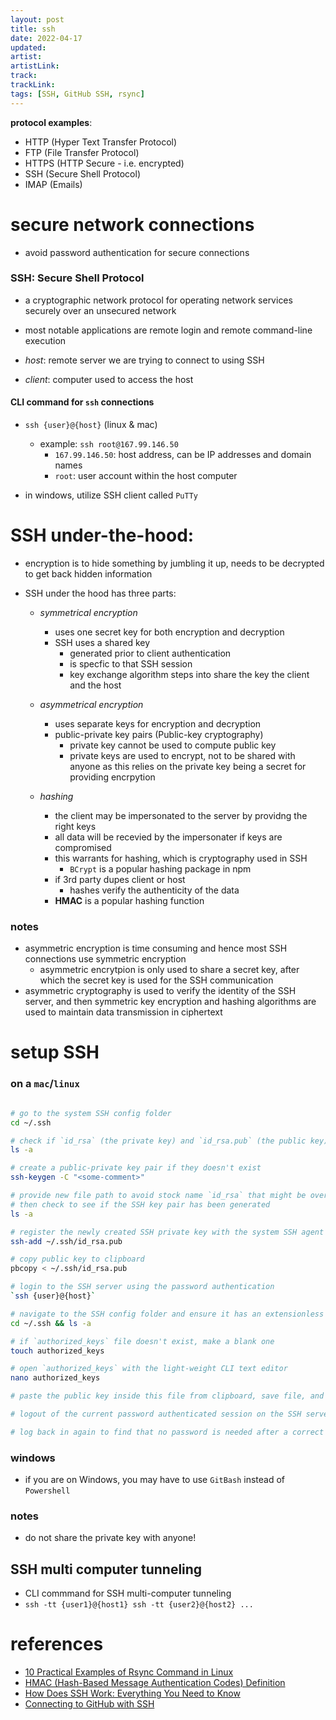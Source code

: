 ```yaml
---
layout: post
title: ssh
date: 2022-04-17
updated: 
artist: 
artistLink: 
track: 
trackLink: 
tags: [SSH, GitHub SSH, rsync]
---
```


**protocol examples**:
- HTTP (Hyper Text Transfer Protocol)
- FTP (File Transfer Protocol)
- HTTPS (HTTP Secure - i.e. encrypted)
- SSH (Secure Shell Protocol)
- IMAP (Emails)

# secure network connections

- avoid password authentication for secure connections  

### **SSH**: Secure Shell Protocol
  - a cryptographic network protocol for operating network services securely over an unsecured network
  - most notable applications are remote login and remote command-line execution

- *host*: remote server we are trying to connect to using SSH
- *client*: computer used to access the host

#### CLI command for `ssh` connections

- `ssh {user}@{host}` (linux & mac)
  - example: `ssh root@167.99.146.50` 
    - `167.99.146.50`: host address, can be IP addresses and domain names
    - `root`: user account within the host computer


- in windows, utilize SSH client called `PuTTy`

# SSH under-the-hood:

- encryption is to hide something by jumbling it up, needs to be decrypted to get back hidden information

- SSH under the hood has three parts:
  - *symmetrical encryption*
    - uses one secret key for both encryption and decryption
    - SSH uses a shared key
      - generated prior to client authentication 
      - is specfic to that SSH session
      - key exchange algorithm steps into share the key the client and the host
     
    
  - *asymmetrical encryption* 
    - uses separate keys for encryption and decryption
    - public-private key pairs (Public-key cryptography)
      - private key cannot be used to compute public key 
      - private keys are used to encrypt, not to be shared with anyone as this relies on the private key being a secret for providing encrpytion

       
  - *hashing*
    - the client may be impersonated to the server by providng the right keys
    - all data will be recevied by the impersonater if keys are compromised
    - this warrants for hashing, which is cryptography used in SSH
       - `BCrypt` is a popular hashing package in npm
    - if 3rd party dupes client or host
      - hashes verify the authenticity of the data 
    - **HMAC** is a popular hashing function


### notes

- asymmetric encryption is time consuming and hence most SSH connections use symmetric encryption
  - asymmetric encrytpion is only used to share a secret key, after which the secret key is used for the SSH communication
- asymmetric cryptography is used to verify the identity of the SSH server, and then symmetric key encryption and hashing algorithms are used to maintain data transmission in ciphertext


# setup SSH 

### on a `mac`/`linux`

```zsh

# go to the system SSH config folder 
cd ~/.ssh

# check if `id_rsa` (the private key) and `id_rsa.pub` (the public key) exist
ls -a

# create a public-private key pair if they doesn't exist
ssh-keygen -C "<some-comment>"

# provide new file path to avoid stock name `id_rsa` that might be over-written 
# then check to see if the SSH key pair has been generated
ls -a

# register the newly created SSH private key with the system SSH agent
ssh-add ~/.ssh/id_rsa.pub

# copy public key to clipboard
pbcopy < ~/.ssh/id_rsa.pub

# login to the SSH server using the password authentication 
`ssh {user}@{host}` 

# navigate to the SSH config folder and ensure it has an extensionless file named `authorized_keys`
cd ~/.ssh && ls -a

# if `authorized_keys` file doesn't exist, make a blank one
touch authorized_keys

# open `authorized_keys` with the light-weight CLI text editor
nano authorized_keys

# paste the public key inside this file from clipboard, save file, and exit

# logout of the current password authenticated session on the SSH server

# log back in again to find that no password is needed after a correct SSH setup

```

### windows 

- if you are on Windows, you may have to use `GitBash` instead of `Powershell`


### notes 
- do not share the private key with anyone! 

## SSH multi computer tunneling
- CLI commmand for SSH multi-computer tunneling 
- `ssh -tt {user1}@{host1} ssh -tt {user2}@{host2} ...`

# references

- [10 Practical Examples of Rsync Command in Linux](https://www.tecmint.com/rsync-local-remote-file-synchronization-commands/)
- [HMAC (Hash-Based Message Authentication Codes) Definition](https://www.okta.com/identity-101/hmac/)
- [How Does SSH Work: Everything You Need to Know](https://www.hostinger.in/tutorials/ssh-tutorial-how-does-ssh-work)
- [Connecting to GitHub with SSH](https://docs.github.com/en/authentication/connecting-to-github-with-ssh)

